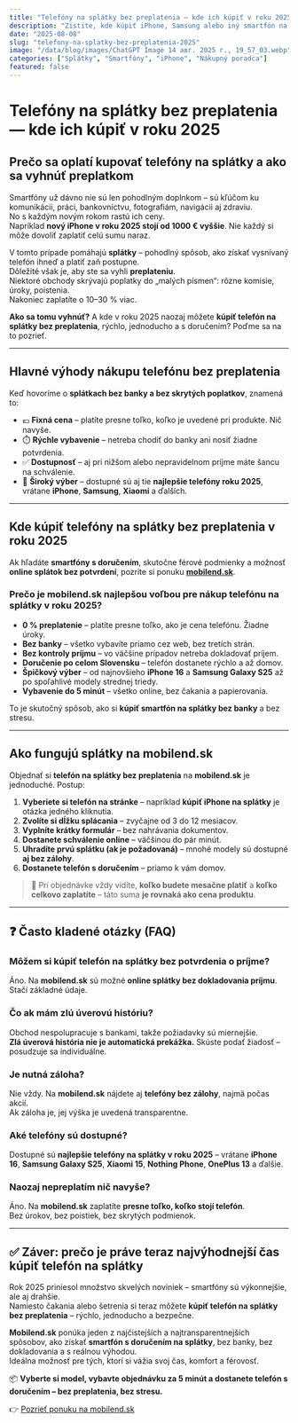 ```yaml
---
title: "Telefóny na splátky bez preplatenia — kde ich kúpiť v roku 2025"
description: "Zistite, kde kúpiť iPhone, Samsung alebo iný smartfón na splátky bez úrokov a bez banky. Rýchlo, online a s doručením po celom Slovensku."
date: "2025-08-08"
slug: "telefony-na-splatky-bez-preplatenia-2025"
image: "/data/blog/images/ChatGPT Image 14 авг. 2025 г., 19_57_03.webp"
categories: ["Splátky", "Smartfóny", "iPhone", "Nákupný poradca"]
featured: false
---
```


# Telefóny na splátky bez preplatenia — kde ich kúpiť v roku 2025

## Prečo sa oplatí kupovať telefóny na splátky a ako sa vyhnúť preplatkom

Smartfóny už dávno nie sú len pohodlným doplnkom – sú kľúčom ku komunikácii, práci, bankovníctvu, fotografiám, navigácii aj zdraviu.  
No s každým novým rokom rastú ich ceny.  
Napríklad **nový iPhone v roku 2025 stojí od 1000 € vyššie**. Nie každý si môže dovoliť zaplatiť celú sumu naraz.

V tomto prípade pomáhajú **splátky** – pohodlný spôsob, ako získať vysnívaný telefón ihneď a platiť zaň postupne.  
Dôležité však je, aby ste sa vyhli **preplateniu**.  
Niektoré obchody skrývajú poplatky do „malých písmen“: rôzne komisie, úroky, poistenia.  
Nakoniec zaplatíte o 10–30 % viac.

**Ako sa tomu vyhnúť?** A kde v roku 2025 naozaj môžete **kúpiť telefón na splátky bez preplatenia**, rýchlo, jednoducho a s doručením? Poďme sa na to pozrieť.

---

## Hlavné výhody nákupu telefónu bez preplatenia

Keď hovoríme o **splátkach bez banky a bez skrytých poplatkov**, znamená to:

- 💶 **Fixná cena** – platíte presne toľko, koľko je uvedené pri produkte. Nič navyše.
- ⏱️ **Rýchle vybavenie** – netreba chodiť do banky ani nosiť žiadne potvrdenia.
- ✅ **Dostupnosť** – aj pri nižšom alebo nepravidelnom príjme máte šancu na schválenie.
- 📱 **Široký výber** – dostupné sú aj tie **najlepšie telefóny roku 2025**, vrátane **iPhone**, **Samsung**, **Xiaomi** a ďalších.

---

## Kde kúpiť telefóny na splátky bez preplatenia v roku 2025

Ak hľadáte **smartfóny s doručením**, skutočne férové podmienky a možnosť **online splátok bez potvrdení**, pozrite si ponuku **[mobilend.sk](https://mobilend.sk)**.

### Prečo je mobilend.sk najlepšou voľbou pre nákup telefónu na splátky v roku 2025?

- **0 % preplatenie** – platíte presne toľko, ako je cena telefónu. Žiadne úroky.
- **Bez banky** – všetko vybavíte priamo cez web, bez tretích strán.
- **Bez kontroly príjmu** – vo väčšine prípadov netreba dokladovať príjem.
- **Doručenie po celom Slovensku** – telefón dostanete rýchlo a až domov.
- **Špičkový výber** – od najnovšieho **iPhone 16** a **Samsung Galaxy S25** až po spoľahlivé modely strednej triedy.
- **Vybavenie do 5 minút** – všetko online, bez čakania a papierovania.

To je skutočný spôsob, ako si **kúpiť smartfón na splátky bez banky** a bez stresu.

---

## Ako fungujú splátky na mobilend.sk

Objednať si **telefón na splátky bez preplatenia** na **mobilend.sk** je jednoduché. Postup:

1. **Vyberiete si telefón na stránke** – napríklad **kúpiť iPhone na splátky** je otázka jedného kliknutia.
2. **Zvolíte si dĺžku splácania** – zvyčajne od 3 do 12 mesiacov.
3. **Vyplníte krátky formulár** – bez nahrávania dokumentov.
4. **Dostanete schválenie online** – väčšinou do pár minút.
5. **Uhradíte prvú splátku (ak je požadovaná)** – mnohé modely sú dostupné **aj bez zálohy**.
6. **Dostanete telefón s doručením** – priamo k vám domov.

> 🧾 Pri objednávke vždy vidíte, **koľko budete mesačne platiť** a **koľko celkovo zaplatíte** – táto suma **je rovnaká ako cena produktu**.

---

## ❓ Často kladené otázky (FAQ)

### Môžem si kúpiť telefón na splátky bez potvrdenia o príjme?

Áno. Na **mobilend.sk** sú možné **online splátky bez dokladovania príjmu**. Stačí základné údaje.

### Čo ak mám zlú úverovú históriu?

Obchod nespolupracuje s bankami, takže požiadavky sú miernejšie.  
**Zlá úverová história nie je automatická prekážka.** Skúste podať žiadosť – posudzuje sa individuálne.

### Je nutná záloha?

Nie vždy. Na **mobilend.sk** nájdete aj **telefóny bez zálohy**, najmä počas akcií.  
Ak záloha je, jej výška je uvedená transparentne.

### Aké telefóny sú dostupné?

Dostupné sú **najlepšie telefóny na splátky v roku 2025** – vrátane **iPhone 16**, **Samsung Galaxy S25**, **Xiaomi 15**, **Nothing Phone**, **OnePlus 13** a ďalšie.

### Naozaj nepreplatím nič navyše?

Áno. Na **mobilend.sk** zaplatíte **presne toľko, koľko stojí telefón**.  
Bez úrokov, bez poistiek, bez skrytých podmienok.

---

## ✅ Záver: prečo je práve teraz najvýhodnejší čas kúpiť telefón na splátky

Rok 2025 priniesol množstvo skvelých noviniek – smartfóny sú výkonnejšie, ale aj drahšie.  
Namiesto čakania alebo šetrenia si teraz môžete **kúpiť telefón na splátky bez preplatenia** – rýchlo, jednoducho a bezpečne.

**Mobilend.sk** ponúka jeden z najčistejších a najtransparentnejších spôsobov, ako získať **smartfón s doručením na splátky**, bez banky, bez dokladovania a s reálnou výhodou.  
Ideálna možnosť pre tých, ktorí si vážia svoj čas, komfort a férovosť.

📦 **Vyberte si model, vybavte objednávku za 5 minút a dostanete telefón s doručením – bez preplatenia, bez stresu.**

👉 [Pozrieť ponuku na mobilend.sk](https://mobilend.sk)
